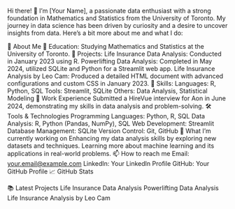 Hi there! 👋
I’m [Your Name], a passionate data enthusiast with a strong foundation in Mathematics and Statistics from the University of Toronto. My journey in data science has been driven by curiosity and a desire to uncover insights from data. Here’s a bit more about me and what I do:

🚀 About Me
📘 Education: Studying Mathematics and Statistics at the University of Toronto.
💼 Projects:
Life Insurance Data Analysis: Conducted in January 2023 using R.
Powerlifting Data Analysis: Completed in May 2024, utilized SQLite and Python for a Streamlit web app.
Life Insurance Analysis by Leo Cam: Produced a detailed HTML document with advanced configurations and custom CSS in January 2023.
🔧 Skills:
Languages: R, Python, SQL
Tools: Streamlit, SQLite
Others: Data Analysis, Statistical Modeling
💼 Work Experience
Submitted a HireVue interview for Aon in June 2024, demonstrating my skills in data analysis and problem-solving.
🛠️ Tools & Technologies
Programming Languages: Python, R, SQL
Data Analysis: R, Python (Pandas, NumPy), SQL
Web Development: Streamlit
Database Management: SQLite
Version Control: Git, GitHub
🌱 What I’m currently working on
Enhancing my data analysis skills by exploring new datasets and techniques.
Learning more about machine learning and its applications in real-world problems.
📫 How to reach me
Email: your.email@example.com
LinkedIn: Your LinkedIn Profile
GitHub: Your GitHub Profile
📈 GitHub Stats

📚 Latest Projects
Life Insurance Data Analysis
Powerlifting Data Analysis
Life Insurance Analysis by Leo Cam
